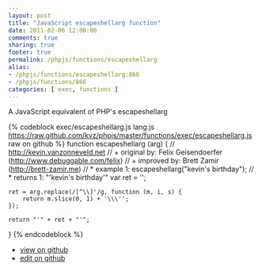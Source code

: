 ```yaml
---
layout: post
title: "JavaScript escapeshellarg function"
date: 2011-02-06 12:00:00
comments: true
sharing: true
footer: true
permalink: /phpjs/functions/escapeshellarg
alias:
- /phpjs/functions/escapeshellarg:866
- /phpjs/functions/866
categories: [ exec, functions ]
---
```

A JavaScript equivalent of PHP's escapeshellarg
<!-- more -->
{% codeblock exec/escapeshellarg.js lang:js https://raw.github.com/kvz/phpjs/master/functions/exec/escapeshellarg.js raw on github %}
function escapeshellarg (arg) {
    // http://kevin.vanzonneveld.net
    // +   original by: Felix Geisendoerfer (http://www.debuggable.com/felix)
    // +   improved by: Brett Zamir (http://brett-zamir.me)
    // *     example 1: escapeshellarg("kevin's birthday");
    // *     returns 1: "'kevin\'s birthday'"
    var ret = '';

    ret = arg.replace(/[^\\]'/g, function (m, i, s) {
        return m.slice(0, 1) + '\\\'';
    });

    return "'" + ret + "'";
}
{% endcodeblock %}
<ul>
 <li><a href="https://github.com/kvz/phpjs/blob/master/functions/exec/escapeshellarg.js">view on github</a></li>
 <li><a href="https://github.com/kvz/phpjs/edit/master/functions/exec/escapeshellarg.js">edit on github</a></li>
</ul>
